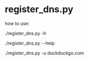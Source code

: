 # register_dns.py


how to use:

./register_dns.py -h

./register_dns.py --help

./register_dns.py -u duckduckgo.com
